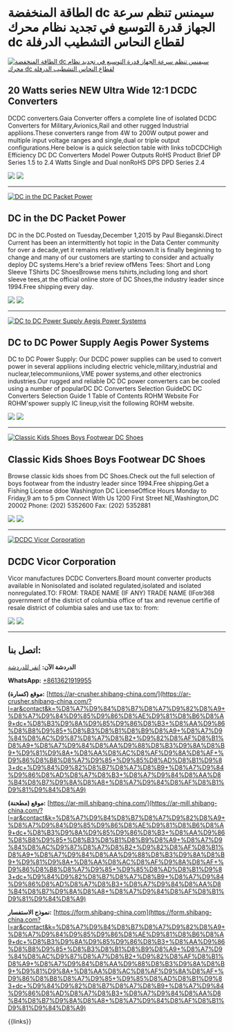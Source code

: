 # الطاقة المنخفضة dc سيمنس تنظم سرعة الجهاز قدرة التوسيع في تجديد نظام محرك dc لقطاع النحاس التشطيب الدرفلة

<a href="https://swt.shibang-china.com/?n=lxq&l=ar&img&k=%D8%A7%D9%84%D8%B7%D8%A7%D9%82%D8%A9+%D8%A7%D9%84%D9%85%D9%86%D8%AE%D9%81%D8%B6%D8%A9+dc+%D8%B3%D9%8A%D9%85%D9%86%D8%B3+%D8%AA%D9%86%D8%B8%D9%85+%D8%B3%D8%B1%D8%B9%D8%A9+%D8%A7%D9%84%D8%AC%D9%87%D8%A7%D8%B2+%D9%82%D8%AF%D8%B1%D8%A9+%D8%A7%D9%84%D8%AA%D9%88%D8%B3%D9%8A%D8%B9+%D9%81%D9%8A+%D8%AA%D8%AC%D8%AF%D9%8A%D8%AF+%D9%86%D8%B8%D8%A7%D9%85+%D9%85%D8%AD%D8%B1%D9%83+dc+%D9%84%D9%82%D8%B7%D8%A7%D8%B9+%D8%A7%D9%84%D9%86%D8%AD%D8%A7%D8%B3+%D8%A7%D9%84%D8%AA%D8%B4%D8%B7%D9%8A%D8%A8+%D8%A7%D9%84%D8%AF%D8%B1%D9%81%D9%84%D8%A9" target="_blank">![الطاقة المنخفضة dc سيمنس تنظم سرعة الجهاز قدرة التوسيع في تجديد نظام محرك dc لقطاع النحاس التشطيب الدرفلة](http://static.shibang-china.com/all-800x300/1393.jpg)</a>

## 20 Watts series NEW Ultra Wide 12:1 DCDC Converters
DCDC converters.Gaia Converter offers a complete line of isolated DCDC Converters for Military,Avionics,Rail and other rugged Industrial appliions.These converters range from 4W to 200W output power and multiple input voltage ranges and single,dual or triple output configurations.Here below is a quick selection table with links toDCDCHigh Efficiency DC DC Converters Model Power Outputs RoHS Product Brief DP Series 1.5 to 2.4 Watts Single and Dual nonRoHS DPS DPD Series 2.4


<a href="https://whatsapp.shibangsoft.com/WhatsApp.php" target="_blank" title="WhatsApp">![](http://static.shibang-china.com/icon/whatsapp.png)</a> <a href="https://swt.shibang-china.com/?n=lxq&l=ar&icon&k=%D8%A7%D9%84%D8%B7%D8%A7%D9%82%D8%A9+%D8%A7%D9%84%D9%85%D9%86%D8%AE%D9%81%D8%B6%D8%A9+dc+%D8%B3%D9%8A%D9%85%D9%86%D8%B3+%D8%AA%D9%86%D8%B8%D9%85+%D8%B3%D8%B1%D8%B9%D8%A9+%D8%A7%D9%84%D8%AC%D9%87%D8%A7%D8%B2+%D9%82%D8%AF%D8%B1%D8%A9+%D8%A7%D9%84%D8%AA%D9%88%D8%B3%D9%8A%D8%B9+%D9%81%D9%8A+%D8%AA%D8%AC%D8%AF%D9%8A%D8%AF+%D9%86%D8%B8%D8%A7%D9%85+%D9%85%D8%AD%D8%B1%D9%83+dc+%D9%84%D9%82%D8%B7%D8%A7%D8%B9+%D8%A7%D9%84%D9%86%D8%AD%D8%A7%D8%B3+%D8%A7%D9%84%D8%AA%D8%B4%D8%B7%D9%8A%D8%A8+%D8%A7%D9%84%D8%AF%D8%B1%D9%81%D9%84%D8%A9" target="_blank">![](http://static.shibang-china.com/icon/chat-ar.png)</a>

---

<a href="https://swt.shibang-china.com/?n=lxq&l=ar&img&k=%D8%A7%D9%84%D8%B7%D8%A7%D9%82%D8%A9+%D8%A7%D9%84%D9%85%D9%86%D8%AE%D9%81%D8%B6%D8%A9+dc+%D8%B3%D9%8A%D9%85%D9%86%D8%B3+%D8%AA%D9%86%D8%B8%D9%85+%D8%B3%D8%B1%D8%B9%D8%A9+%D8%A7%D9%84%D8%AC%D9%87%D8%A7%D8%B2+%D9%82%D8%AF%D8%B1%D8%A9+%D8%A7%D9%84%D8%AA%D9%88%D8%B3%D9%8A%D8%B9+%D9%81%D9%8A+%D8%AA%D8%AC%D8%AF%D9%8A%D8%AF+%D9%86%D8%B8%D8%A7%D9%85+%D9%85%D8%AD%D8%B1%D9%83+dc+%D9%84%D9%82%D8%B7%D8%A7%D8%B9+%D8%A7%D9%84%D9%86%D8%AD%D8%A7%D8%B3+%D8%A7%D9%84%D8%AA%D8%B4%D8%B7%D9%8A%D8%A8+%D8%A7%D9%84%D8%AF%D8%B1%D9%81%D9%84%D8%A9" target="_blank">![DC in the DC Packet Power](http://static.shibang-china.com/all-800x300/370.jpg)</a>

## DC in the DC Packet Power
DC in the DC.Posted on Tuesday,December 1,2015 by Paul Bieganski.Direct Current has been an intermittently hot topic in the Data Center community for over a decade,yet it remains relatively unknown.It is finally beginning to change and many of our customers are starting to consider and actually deploy DC systems.Here's a brief review ofMens Tees: Short and Long Sleeve TShirts DC ShoesBrowse mens tshirts,including long and short sleeve tees,at the official online store of DC Shoes,the industry leader since 1994.Free shipping every day.


<a href="https://whatsapp.shibangsoft.com/WhatsApp.php" target="_blank" title="WhatsApp">![](http://static.shibang-china.com/icon/whatsapp.png)</a> <a href="https://swt.shibang-china.com/?n=lxq&l=ar&icon&k=%D8%A7%D9%84%D8%B7%D8%A7%D9%82%D8%A9+%D8%A7%D9%84%D9%85%D9%86%D8%AE%D9%81%D8%B6%D8%A9+dc+%D8%B3%D9%8A%D9%85%D9%86%D8%B3+%D8%AA%D9%86%D8%B8%D9%85+%D8%B3%D8%B1%D8%B9%D8%A9+%D8%A7%D9%84%D8%AC%D9%87%D8%A7%D8%B2+%D9%82%D8%AF%D8%B1%D8%A9+%D8%A7%D9%84%D8%AA%D9%88%D8%B3%D9%8A%D8%B9+%D9%81%D9%8A+%D8%AA%D8%AC%D8%AF%D9%8A%D8%AF+%D9%86%D8%B8%D8%A7%D9%85+%D9%85%D8%AD%D8%B1%D9%83+dc+%D9%84%D9%82%D8%B7%D8%A7%D8%B9+%D8%A7%D9%84%D9%86%D8%AD%D8%A7%D8%B3+%D8%A7%D9%84%D8%AA%D8%B4%D8%B7%D9%8A%D8%A8+%D8%A7%D9%84%D8%AF%D8%B1%D9%81%D9%84%D8%A9" target="_blank">![](http://static.shibang-china.com/icon/chat-ar.png)</a>

---

<a href="https://swt.shibang-china.com/?n=lxq&l=ar&img&k=%D8%A7%D9%84%D8%B7%D8%A7%D9%82%D8%A9+%D8%A7%D9%84%D9%85%D9%86%D8%AE%D9%81%D8%B6%D8%A9+dc+%D8%B3%D9%8A%D9%85%D9%86%D8%B3+%D8%AA%D9%86%D8%B8%D9%85+%D8%B3%D8%B1%D8%B9%D8%A9+%D8%A7%D9%84%D8%AC%D9%87%D8%A7%D8%B2+%D9%82%D8%AF%D8%B1%D8%A9+%D8%A7%D9%84%D8%AA%D9%88%D8%B3%D9%8A%D8%B9+%D9%81%D9%8A+%D8%AA%D8%AC%D8%AF%D9%8A%D8%AF+%D9%86%D8%B8%D8%A7%D9%85+%D9%85%D8%AD%D8%B1%D9%83+dc+%D9%84%D9%82%D8%B7%D8%A7%D8%B9+%D8%A7%D9%84%D9%86%D8%AD%D8%A7%D8%B3+%D8%A7%D9%84%D8%AA%D8%B4%D8%B7%D9%8A%D8%A8+%D8%A7%D9%84%D8%AF%D8%B1%D9%81%D9%84%D8%A9" target="_blank">![DC to DC Power Supply Aegis Power Systems](http://static.shibang-china.com/all-800x300/442.jpg)</a>

## DC to DC Power Supply Aegis Power Systems
DC to DC Power Supply: Our DCDC power supplies can be used to convert power in several appliions including electric vehicle,military,industrial and nuclear,telecommuniions,VME power systems,and other electronics industries.Our rugged and reliable DC DC power converters can be cooled using a number of popularDC DC Converters Selection GuideDC DC Converters Selection Guide 1 Table of Contents ROHM Website For ROHM'spower supply IC lineup,visit the following ROHM website.


<a href="https://whatsapp.shibangsoft.com/WhatsApp.php" target="_blank" title="WhatsApp">![](http://static.shibang-china.com/icon/whatsapp.png)</a> <a href="https://swt.shibang-china.com/?n=lxq&l=ar&icon&k=%D8%A7%D9%84%D8%B7%D8%A7%D9%82%D8%A9+%D8%A7%D9%84%D9%85%D9%86%D8%AE%D9%81%D8%B6%D8%A9+dc+%D8%B3%D9%8A%D9%85%D9%86%D8%B3+%D8%AA%D9%86%D8%B8%D9%85+%D8%B3%D8%B1%D8%B9%D8%A9+%D8%A7%D9%84%D8%AC%D9%87%D8%A7%D8%B2+%D9%82%D8%AF%D8%B1%D8%A9+%D8%A7%D9%84%D8%AA%D9%88%D8%B3%D9%8A%D8%B9+%D9%81%D9%8A+%D8%AA%D8%AC%D8%AF%D9%8A%D8%AF+%D9%86%D8%B8%D8%A7%D9%85+%D9%85%D8%AD%D8%B1%D9%83+dc+%D9%84%D9%82%D8%B7%D8%A7%D8%B9+%D8%A7%D9%84%D9%86%D8%AD%D8%A7%D8%B3+%D8%A7%D9%84%D8%AA%D8%B4%D8%B7%D9%8A%D8%A8+%D8%A7%D9%84%D8%AF%D8%B1%D9%81%D9%84%D8%A9" target="_blank">![](http://static.shibang-china.com/icon/chat-ar.png)</a>

---

<a href="https://swt.shibang-china.com/?n=lxq&l=ar&img&k=%D8%A7%D9%84%D8%B7%D8%A7%D9%82%D8%A9+%D8%A7%D9%84%D9%85%D9%86%D8%AE%D9%81%D8%B6%D8%A9+dc+%D8%B3%D9%8A%D9%85%D9%86%D8%B3+%D8%AA%D9%86%D8%B8%D9%85+%D8%B3%D8%B1%D8%B9%D8%A9+%D8%A7%D9%84%D8%AC%D9%87%D8%A7%D8%B2+%D9%82%D8%AF%D8%B1%D8%A9+%D8%A7%D9%84%D8%AA%D9%88%D8%B3%D9%8A%D8%B9+%D9%81%D9%8A+%D8%AA%D8%AC%D8%AF%D9%8A%D8%AF+%D9%86%D8%B8%D8%A7%D9%85+%D9%85%D8%AD%D8%B1%D9%83+dc+%D9%84%D9%82%D8%B7%D8%A7%D8%B9+%D8%A7%D9%84%D9%86%D8%AD%D8%A7%D8%B3+%D8%A7%D9%84%D8%AA%D8%B4%D8%B7%D9%8A%D8%A8+%D8%A7%D9%84%D8%AF%D8%B1%D9%81%D9%84%D8%A9" target="_blank">![Classic Kids Shoes Boys Footwear DC Shoes](http://static.shibang-china.com/all-800x300/835.jpg)</a>

## Classic Kids Shoes Boys Footwear DC Shoes
Browse classic kids shoes from DC Shoes.Check out the full selection of boys footwear from the industry leader since 1994.Free shipping.Get a Fishing License ddoe Washington DC LicenseOffice Hours Monday to Friday,9 am to 5 pm Connect With Us 1200 First Street NE,Washington,DC 20002 Phone: (202) 5352600 Fax: (202) 5352881


<a href="https://whatsapp.shibangsoft.com/WhatsApp.php" target="_blank" title="WhatsApp">![](http://static.shibang-china.com/icon/whatsapp.png)</a> <a href="https://swt.shibang-china.com/?n=lxq&l=ar&icon&k=%D8%A7%D9%84%D8%B7%D8%A7%D9%82%D8%A9+%D8%A7%D9%84%D9%85%D9%86%D8%AE%D9%81%D8%B6%D8%A9+dc+%D8%B3%D9%8A%D9%85%D9%86%D8%B3+%D8%AA%D9%86%D8%B8%D9%85+%D8%B3%D8%B1%D8%B9%D8%A9+%D8%A7%D9%84%D8%AC%D9%87%D8%A7%D8%B2+%D9%82%D8%AF%D8%B1%D8%A9+%D8%A7%D9%84%D8%AA%D9%88%D8%B3%D9%8A%D8%B9+%D9%81%D9%8A+%D8%AA%D8%AC%D8%AF%D9%8A%D8%AF+%D9%86%D8%B8%D8%A7%D9%85+%D9%85%D8%AD%D8%B1%D9%83+dc+%D9%84%D9%82%D8%B7%D8%A7%D8%B9+%D8%A7%D9%84%D9%86%D8%AD%D8%A7%D8%B3+%D8%A7%D9%84%D8%AA%D8%B4%D8%B7%D9%8A%D8%A8+%D8%A7%D9%84%D8%AF%D8%B1%D9%81%D9%84%D8%A9" target="_blank">![](http://static.shibang-china.com/icon/chat-ar.png)</a>

---

<a href="https://swt.shibang-china.com/?n=lxq&l=ar&img&k=%D8%A7%D9%84%D8%B7%D8%A7%D9%82%D8%A9+%D8%A7%D9%84%D9%85%D9%86%D8%AE%D9%81%D8%B6%D8%A9+dc+%D8%B3%D9%8A%D9%85%D9%86%D8%B3+%D8%AA%D9%86%D8%B8%D9%85+%D8%B3%D8%B1%D8%B9%D8%A9+%D8%A7%D9%84%D8%AC%D9%87%D8%A7%D8%B2+%D9%82%D8%AF%D8%B1%D8%A9+%D8%A7%D9%84%D8%AA%D9%88%D8%B3%D9%8A%D8%B9+%D9%81%D9%8A+%D8%AA%D8%AC%D8%AF%D9%8A%D8%AF+%D9%86%D8%B8%D8%A7%D9%85+%D9%85%D8%AD%D8%B1%D9%83+dc+%D9%84%D9%82%D8%B7%D8%A7%D8%B9+%D8%A7%D9%84%D9%86%D8%AD%D8%A7%D8%B3+%D8%A7%D9%84%D8%AA%D8%B4%D8%B7%D9%8A%D8%A8+%D8%A7%D9%84%D8%AF%D8%B1%D9%81%D9%84%D8%A9" target="_blank">![DCDC Vicor Corporation](http://static.shibang-china.com/all-800x300/611.jpg)</a>

## DCDC Vicor Corporation
Vicor manufactures DCDC Converters.Board mount converter products available in Nonisolated and isolated regulated,isolated and isolated nonregulated.TO: FROM: TRADE NAME (IF ANY) TRADE NAME (IFotr368 government of the district of columbia office of tax and revenue certifie of resale district of columbia sales and use tax to: from:


<a href="https://whatsapp.shibangsoft.com/WhatsApp.php" target="_blank" title="WhatsApp">![](http://static.shibang-china.com/icon/whatsapp.png)</a> <a href="https://swt.shibang-china.com/?l=ar&icon&k=%D8%A7%D9%84%D8%B7%D8%A7%D9%82%D8%A9+%D8%A7%D9%84%D9%85%D9%86%D8%AE%D9%81%D8%B6%D8%A9+dc+%D8%B3%D9%8A%D9%85%D9%86%D8%B3+%D8%AA%D9%86%D8%B8%D9%85+%D8%B3%D8%B1%D8%B9%D8%A9+%D8%A7%D9%84%D8%AC%D9%87%D8%A7%D8%B2+%D9%82%D8%AF%D8%B1%D8%A9+%D8%A7%D9%84%D8%AA%D9%88%D8%B3%D9%8A%D8%B9+%D9%81%D9%8A+%D8%AA%D8%AC%D8%AF%D9%8A%D8%AF+%D9%86%D8%B8%D8%A7%D9%85+%D9%85%D8%AD%D8%B1%D9%83+dc+%D9%84%D9%82%D8%B7%D8%A7%D8%B9+%D8%A7%D9%84%D9%86%D8%AD%D8%A7%D8%B3+%D8%A7%D9%84%D8%AA%D8%B4%D8%B7%D9%8A%D8%A8+%D8%A7%D9%84%D8%AF%D8%B1%D9%81%D9%84%D8%A9" target="_blank">![](http://static.shibang-china.com/icon/chat-ar.png)</a>

---
## اتصل بنا:

**الدردشة الآن:** [انقر للدردشة](https://swt.shibang-china.com?l=ar&contact&k=%D8%A7%D9%84%D8%B7%D8%A7%D9%82%D8%A9+%D8%A7%D9%84%D9%85%D9%86%D8%AE%D9%81%D8%B6%D8%A9+dc+%D8%B3%D9%8A%D9%85%D9%86%D8%B3+%D8%AA%D9%86%D8%B8%D9%85+%D8%B3%D8%B1%D8%B9%D8%A9+%D8%A7%D9%84%D8%AC%D9%87%D8%A7%D8%B2+%D9%82%D8%AF%D8%B1%D8%A9+%D8%A7%D9%84%D8%AA%D9%88%D8%B3%D9%8A%D8%B9+%D9%81%D9%8A+%D8%AA%D8%AC%D8%AF%D9%8A%D8%AF+%D9%86%D8%B8%D8%A7%D9%85+%D9%85%D8%AD%D8%B1%D9%83+dc+%D9%84%D9%82%D8%B7%D8%A7%D8%B9+%D8%A7%D9%84%D9%86%D8%AD%D8%A7%D8%B3+%D8%A7%D9%84%D8%AA%D8%B4%D8%B7%D9%8A%D8%A8+%D8%A7%D9%84%D8%AF%D8%B1%D9%81%D9%84%D8%A9)

**WhatsApp:**  [+8613621919955](https://whatsapp.shibangsoft.com/WhatsApp.php)

**موقع (كسارة):** [https://ar-crusher.shibang-china.com/](https://ar-crusher.shibang-china.com/?l=ar&contact&k=%D8%A7%D9%84%D8%B7%D8%A7%D9%82%D8%A9+%D8%A7%D9%84%D9%85%D9%86%D8%AE%D9%81%D8%B6%D8%A9+dc+%D8%B3%D9%8A%D9%85%D9%86%D8%B3+%D8%AA%D9%86%D8%B8%D9%85+%D8%B3%D8%B1%D8%B9%D8%A9+%D8%A7%D9%84%D8%AC%D9%87%D8%A7%D8%B2+%D9%82%D8%AF%D8%B1%D8%A9+%D8%A7%D9%84%D8%AA%D9%88%D8%B3%D9%8A%D8%B9+%D9%81%D9%8A+%D8%AA%D8%AC%D8%AF%D9%8A%D8%AF+%D9%86%D8%B8%D8%A7%D9%85+%D9%85%D8%AD%D8%B1%D9%83+dc+%D9%84%D9%82%D8%B7%D8%A7%D8%B9+%D8%A7%D9%84%D9%86%D8%AD%D8%A7%D8%B3+%D8%A7%D9%84%D8%AA%D8%B4%D8%B7%D9%8A%D8%A8+%D8%A7%D9%84%D8%AF%D8%B1%D9%81%D9%84%D8%A9)

**موقع (مطحنة):** [https://ar-mill.shibang-china.com/](https://ar-mill.shibang-china.com/?l=ar&contact&k=%D8%A7%D9%84%D8%B7%D8%A7%D9%82%D8%A9+%D8%A7%D9%84%D9%85%D9%86%D8%AE%D9%81%D8%B6%D8%A9+dc+%D8%B3%D9%8A%D9%85%D9%86%D8%B3+%D8%AA%D9%86%D8%B8%D9%85+%D8%B3%D8%B1%D8%B9%D8%A9+%D8%A7%D9%84%D8%AC%D9%87%D8%A7%D8%B2+%D9%82%D8%AF%D8%B1%D8%A9+%D8%A7%D9%84%D8%AA%D9%88%D8%B3%D9%8A%D8%B9+%D9%81%D9%8A+%D8%AA%D8%AC%D8%AF%D9%8A%D8%AF+%D9%86%D8%B8%D8%A7%D9%85+%D9%85%D8%AD%D8%B1%D9%83+dc+%D9%84%D9%82%D8%B7%D8%A7%D8%B9+%D8%A7%D9%84%D9%86%D8%AD%D8%A7%D8%B3+%D8%A7%D9%84%D8%AA%D8%B4%D8%B7%D9%8A%D8%A8+%D8%A7%D9%84%D8%AF%D8%B1%D9%81%D9%84%D8%A9)

**نموذج الاستفسار:** [https://form.shibang-china.com](https://form.shibang-china.com?l=ar&contact&k=%D8%A7%D9%84%D8%B7%D8%A7%D9%82%D8%A9+%D8%A7%D9%84%D9%85%D9%86%D8%AE%D9%81%D8%B6%D8%A9+dc+%D8%B3%D9%8A%D9%85%D9%86%D8%B3+%D8%AA%D9%86%D8%B8%D9%85+%D8%B3%D8%B1%D8%B9%D8%A9+%D8%A7%D9%84%D8%AC%D9%87%D8%A7%D8%B2+%D9%82%D8%AF%D8%B1%D8%A9+%D8%A7%D9%84%D8%AA%D9%88%D8%B3%D9%8A%D8%B9+%D9%81%D9%8A+%D8%AA%D8%AC%D8%AF%D9%8A%D8%AF+%D9%86%D8%B8%D8%A7%D9%85+%D9%85%D8%AD%D8%B1%D9%83+dc+%D9%84%D9%82%D8%B7%D8%A7%D8%B9+%D8%A7%D9%84%D9%86%D8%AD%D8%A7%D8%B3+%D8%A7%D9%84%D8%AA%D8%B4%D8%B7%D9%8A%D8%A8+%D8%A7%D9%84%D8%AF%D8%B1%D9%81%D9%84%D8%A9)

{{links}}